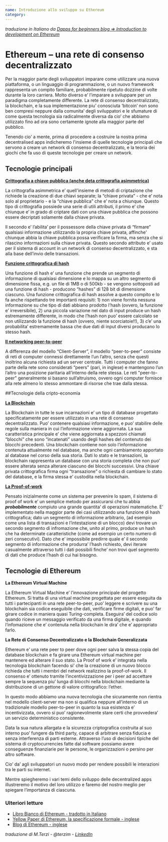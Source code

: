 ```yaml
---
name: Introduzione allo sviluppo su Ethereum
category: 
---
```


_traduzione in Italiano da [Dapps for beginners blog => Introduction to development on Ethereum](https://dappsforbeginners.wordpress.com/tutorials/introduction-to-development-on-ethereum/)_   

# Ethereum – una rete di consenso decentralizzato

Per la maggior parte degli sviluppatori imparare come utilizzare una nuova piattaforma, o un linguaggio di programmazione, o un nuovo framework rappresenta un compito familiare, probabilmente ripetuto dozzine di volte durante la loro carriera. Molto diverso e’ l’imparare a sviluppare per un paradigma completamente differente. La rete di consenso decentralizzato, la blockchain, e la sua implementazione piu’ conosciuta ‘bitcoin’ non sono ben compresi neppure dalla comunita’ degli sviluppatori e le sfumature di come questa tecnologia sia radicalmente diversa da cio’ che abbiamo utilizzato fino ad ora sono certamente ignote alla maggior parte del pubblico. 

Tenendo cio’ a mente, prima di procedere a costruire la nostra prima decentralised apps indicheremo l'insieme di quelle tecnologie principali che servono a creare un network di consenso decentralizzato, e la teoria dei giochi che fa uso di queste tecnologie per creare un network. 

## Tecnologie principali

**[Crittografia a chiave pubblica (anche deta crittografia asimmetrica)](http://it.wikipedia.org/wiki/Crittografia_asimmetrica)**

La crittografia asimmetrica e’ quell'insieme di metodi di criptazione che richiede la creazione di due chiavi separate; la “chiave privata” - che e’ nota solo al proprietario - e la “chiave pubblica” che e’ nota a chiunque. Questo tipo di crittografia possiede una serie di utili attributi, il primo e’ che chiunque e’ in grado di criptare dati con una chiave pubblica che possono essere decriptati solamente dalla chiave privata. 

Il secondo e’ l’abilita’ per il possessore della chiave privata di “firmare” qualsiasi informazione utilizzando la propria chiave privata, affinche' chiunque abbia la chiave pubblica possa verificare la firma, ma senza che si rilascino informazioni sulla chiave privata. Questo secondo attributo e’ usato per il sistema di account in un network di consenso decentralizzato, e sta alla base dell’invio delle transazioni. 

**[Funzione crittografica di hash](http://it.wikipedia.org/wiki/Funzione_crittografica_di_hash)**

Una funzione di hash e’ una funzione che prende un segmento di informazione di qualsiasi dimensione e lo mappa su un altro segmento di dimensione fissa, e.g. un file di 1MB o di 500kb - se vengono sottoposti ad una funzione di hash - producono “hashes” di 128 bit di dimensione ciascuno. Una funzione crittografica di hash assolve a questo compito e lo fa anche rispettando tre importanti requisiti: 1) non viene fornita nessuna informazione su che tipo di dati abbiano prodotto l’hash (ovvero, la funzione e’ irreversibile), 2) una piccola variazione nel dato di input produce un hash estremamente differente, in modo che l’hash non puo’ essere calcolato se non utilizzando la funzione di hash (ovvero, niente scorciatoie!!), 3) c’e’ una probabilita’ estremamente bassa che due dati di input diversi producano lo stesso hash.

**[Il networking peer-to-peer](http://it.wikipedia.org/wiki/Peer-to-peer)**

A differenza del modello “Client-Server”, il modello “peer-to-peer” consiste di reti di computer connessi direttamente l’un l’altro, senza che questi inoltrino alcuna richiesta ad un server centrale. Tutti i computer che fanno parte della rete sono considerati “peers” (pari, in inglese) e mantengono l’un l’altro una posizione paritaria all’interno della rete stessa. Le reti "peer-to-peer" generalmente si basano sull’altruismo, ovvero ogni computer fornisce alla rete almeno lo stesso ammontare di risorse che trae dalla stessa. 

##Tecnologie della cripto-economia

**[La Blockchain](http://it.wikipedia.org/wiki/Bitcoin#Tecnologia)**

La Blockchain in tutte le sue incarnazioni e’ un tipo di database progettato specificatamente per essere utilizzato in una rete di consenso decentralizzato. Puo’ contenere qualsiasi informazione, e puo’ stabilire delle regole sulla maniera in cui l’informazione viene aggiornata. La sua caratteristica principale e’ che viene aggiornata a spezzoni chiamati “blocchi” che sono “incatenati” usando degli hashes del contenuto dei blocchi precedenti. Una blockchain contiene non solo l’informazione contenuta attualmente nel database, ma anche ogni cambiamento apportato al database nel corso della sua storia. Dati lo stato e le transazioni, la blockchain rappresenta un database con una storia completa che non puo’ essere alterata senza alterare ciascuno dei blocchi successivi. Una chiave privata crittografica firma ogni “transazione” o richiesta di cambiare lo stato del database, e la firma stessa e’ custodita nella blockchain.

**[La Proof-of-work](http://it.wikipedia.org/wiki/Proof-of-work)**

Pensato inizialmente come un sistema per prevenire lo spam, il sistema di proof of work e’ un semplice metodo per assicurarsi che tu abbia ***probabilmente*** compiuto una grande quantita’ di operazioni matematiche. E’ implementato nella maggior parte dei casi utilizzando una funzione di hash crittografica; dato un segmento di informazione arbitrario, (ad esempio come una lista di transazioni e l’intestazione di un blocco) devi trovare un secondo segmento di infromazione che, unito al primo, produce un hash che ha determinate caratteristiche (come ad esempio un certo numero di zeri consecutivi). Dato che e’ impossibile predirre quale e’ il secondo segmento di informazione che produrra’ l’hash richiesto, devi iterare casualmente attraverso tutti i dati possibili finche’ non trovi quel segmento di dati che produce l’hash di cui hai bisogno. 

## Tecnologie di Ethereum

**La Ethereum Virtual Machine**

La Ethereum Virtual Machine e’ l’innovazione principale del progetto Ethereum. Si tratta di una virtual machine progettata per essere eseguita da tutti i partecipanti in una rete peer-to-peer, puo’ leggere e scrivere su una blockchain sia codice eseguibile che dati, verificare firme digitali, e puo’ far girare codice in maniera quasi Turing-completa. Eseguira’ del codice solo quando riceve un messaggio verificato da una firma digitale, e quando l’infomazione che e’ contenuta nella blockchain le dira’ che e’ appropriato farlo. 

**La Rete di Consenso Decentralizzato e la Blockchain Generalizzata**

Ethereum e’ una rete peer to peer dove ogni peer salva la stessa copia del database blockchain e fa girare una Ethereum virtual machine per mantenere ed alterare il suo stato. La Proof of work e’ integrata nella tecnologia blockchain facendo si’ che la creazione di un nuovo blocco richieda che tutti i membri del network realizzino la proof-of-work. Il consenso e’ ottenuto tramite l’incentivizzazione per i peer ad accettare sempre la sequenza piu’ lunga di blocchi nella blockchain mediante la distribuzione di un gettone di valore crittografico: l’ether.
 
In questo modo abbiamo una nuova tecnologia che sicuramente non rientra nel modello client-server ma non si qualifica neppure all’interno di un tradizionale modello peer-to-peer in quanto la sua esistenza e’ incentivizzata, ovvero si puo’ ragionevolmente stare certi che provvedera’ un servizio deterministico consistente. 

Data la sua natura allargata e la sicurezza criptografica costruita al suo interno puo’ fungere da third party, capace di arbitrare senza fiducia e senza interferenza di parti esterne. Attraverso l’uso di decisioni tipiche del sistema di cryptocurrencies fatte dal software possiamo avere conseguenze finanziarie per le persone, le organizzazioni o persino per altro software. 

Cio’ da’ agli sviluppatori un nuovo modo per rendere possibili le interazioni tra le parti su internet. 

Mentre spiegheremo i vari temi dello sviluppo delle decentralized apps illustreremo il motivo del loro utilizzo e faremo del nostro meglio per spiegare l’importanza di ciascuna. 

### Ulteriori letture

* [Libro Bianco di Ethereum - tradotto in Italiano ](./%5BItalian%5D-Libro-Bianco)
* [Yellow Paper di Ethereum, la specificazione formale - inglese](https://github.com/ethereumproject/yellowpaper)
* [Blog di Ethereum - inglese](https://blog.ethereum.org/)

_traduzione di M.Terzi - @terzim -  [LinkedIn](https://uk.linkedin.com/in/massimilianoterzi)_
